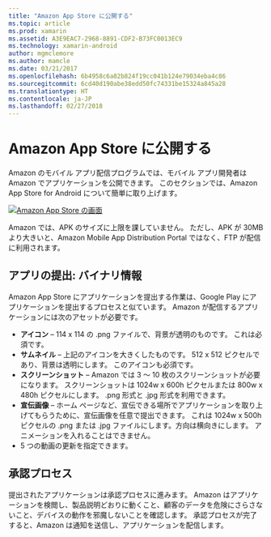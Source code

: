 ```yaml
---
title: "Amazon App Store に公開する"
ms.topic: article
ms.prod: xamarin
ms.assetid: A3E9EAC7-2968-8891-CDF2-B73FC0013EC9
ms.technology: xamarin-android
author: mgmclemore
ms.author: mamcle
ms.date: 03/21/2017
ms.openlocfilehash: 6b4958c6a82b824f19cc041b124e79034eba4c86
ms.sourcegitcommit: 6cd40d190abe38edd50fc74331be15324a845a28
ms.translationtype: HT
ms.contentlocale: ja-JP
ms.lasthandoff: 02/27/2018
---
```

# <a name="publishing-to-the-amazon-app-store"></a>Amazon App Store に公開する

Amazon のモバイル アプリ配信プログラムでは、モバイル アプリ開発者は Amazon でアプリケーションを公開できます。 このセクションでは、Amazon App Store for Android について簡単に取り上げます。 

[![Amazon App Store の画面](publishing-to-amazon-images/amazon-app-store.png)](publishing-to-amazon-images/amazon-app-store.png)

Amazon では、APK のサイズに上限を課していません。 ただし、APK が 30MB より大きいと、Amazon Mobile App Distribution Portal ではなく、FTP が配信に利用されます。

<a name="Submitting_Apps:_Binary_Info" />

## <a name="submitting-apps-binary-info"></a>アプリの提出: バイナリ情報

Amazon App Store にアプリケーションを提出する作業は、Google Play にアプリケーションを提出するプロセスと似ています。 Amazon が配信するアプリケーションには次のアセットが必要です。 

-   **アイコン** &ndash;   114 x 114 の .png ファイルで、背景が透明のものです。 これは必須です。
-   **サムネイル** &ndash;   上記のアイコンを大きくしたものです。 512 x 512 ピクセルであり、背景は透明にします。 このアイコンも必須です。
-   **スクリーンショット** &ndash;   Amazon では 3 ～ 10 枚のスクリーンショットが必要になります。 スクリーンショットは 1024w x 600h ピクセルまたは 800w x 480h ピクセルにします。 .png 形式と .jpg 形式を利用できます。
-   **宣伝画像** &ndash;   ホーム ページなど、宣伝できる場所でアプリケーションを取り上げてもらうために、宣伝画像を任意で提出できます。 これは 1024w x 500h ピクセルの .png または .jpg ファイルにします。方向は横向きにします。 アニメーションを入れることはできません。
-  5 つの動画の更新を指定できます。


<a name="Approval_Process" />

## <a name="approval-process"></a>承認プロセス

提出されたアプリケーションは承認プロセスに進みます。
Amazon はアプリケーションを検閲し、製品説明どおりに動くこと、顧客のデータを危険にさらさないこと、デバイスの動作を邪魔しないことを確認します。 承認プロセスが完了すると、Amazon は通知を送信し、アプリケーションを配信します。
